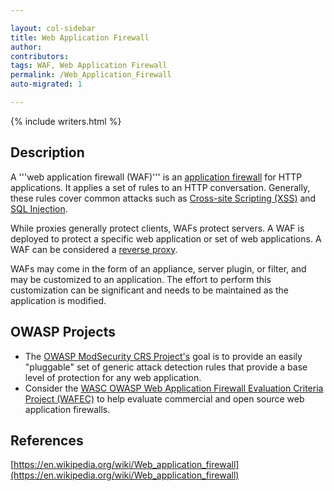 ```yaml
---

layout: col-sidebar
title: Web Application Firewall
author:
contributors:
tags: WAF, Web Application Firewall
permalink: /Web_Application_Firewall
auto-migrated: 1

---
```


{% include writers.html %}

## Description
A '''web application firewall (WAF)''' is an [application firewall](https://en.wikipedia.org/wiki/Web_application_firewall) for HTTP applications. It applies a set of rules to an HTTP conversation. Generally, these rules cover common attacks such as [Cross-site Scripting (XSS)](attacks/xss) and [SQL Injection](attacks/SQL_Injection).

While proxies generally protect clients, WAFs protect servers. A WAF is deployed to protect a specific web application or set of web applications. A WAF can be considered a [reverse proxy](https://en.wikipedia.org/wiki/Reverse_proxy).

WAFs may come in the form of an appliance, server plugin, or filter, and may be customized to an application. The effort to perform this customization can be significant and needs to be maintained as the application is modified.

## OWASP Projects

* The [OWASP ModSecurity CRS Project's](/www-project-modsecurity-core-rule-set/) goal is to provide an easily "pluggable" set of generic attack detection rules that provide a base level of protection for any web application.
* Consider the [WASC OWASP Web Application Firewall Evaluation Criteria Project (WAFEC)](/www-project-wafec) to help evaluate commercial and open source web application firewalls.
	
## References

[https://en.wikipedia.org/wiki/Web_application_firewall](https://en.wikipedia.org/wiki/Web_application_firewall)
